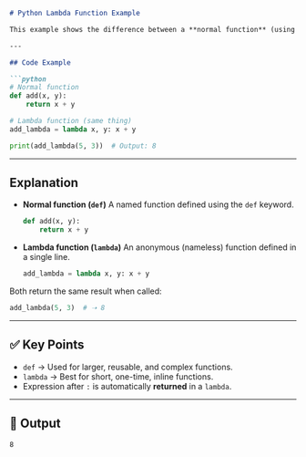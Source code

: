 
````markdown
# Python Lambda Function Example

This example shows the difference between a **normal function** (using `def`) and a **lambda function** in Python.

---

## Code Example

```python
# Normal function
def add(x, y):
    return x + y

# Lambda function (same thing)
add_lambda = lambda x, y: x + y

print(add_lambda(5, 3))  # Output: 8
````

---

## Explanation

* **Normal function (`def`)**
  A named function defined using the `def` keyword.

  ```python
  def add(x, y):
      return x + y
  ```

* **Lambda function (`lambda`)**
  An anonymous (nameless) function defined in a single line.

  ```python
  add_lambda = lambda x, y: x + y
  ```

Both return the same result when called:

```python
add_lambda(5, 3)  # ➝ 8
```

---

## ✅ Key Points

* `def` → Used for larger, reusable, and complex functions.
* `lambda` → Best for short, one-time, inline functions.
* Expression after `:` is automatically **returned** in a `lambda`.

---

## 🎯 Output

```
8
```
